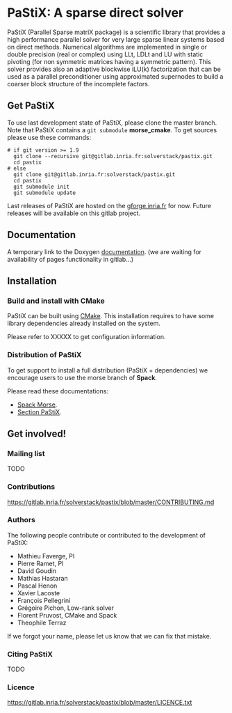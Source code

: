 PaStiX: A sparse direct solver
==============================

PaStiX (Parallel Sparse matriX package) is a scientific library that provides a
high performance parallel solver for very large sparse linear systems based on 
direct methods.  Numerical algorithms are implemented in single or double 
precision (real or complex) using LLt, LDLt and LU with static pivoting (for non 
symmetric matrices having a symmetric pattern).  This solver provides also an
adaptive blockwise iLU(k) factorization that can be used as a parallel
preconditioner using approximated supernodes to build a coarser block structure
of the incomplete factors. 

Get PaStiX
----------

To use last development state of PaStiX, please clone the master
branch. Note that PaStiX contains a `git submodule` **morse_cmake**. 
To get sources please use these commands:

    # if git version >= 1.9
      git clone --recursive git@gitlab.inria.fr:solverstack/pastix.git
      cd pastix
    # else
      git clone git@gitlab.inria.fr:solverstack/pastix.git
      cd pastix
      git submodule init
      git submodule update

Last releases of PaStiX are hosted on the
[gforge.inria.fr](https://gforge.inria.fr/frs/?group_id=2884) for now.
Future releases will be available on this gitlab project.

Documentation
---------------------

A temporary link to the Doxygen [documentation](http://www.labri.fr/perso/ramet/pastix/out/html/index.html). (we are waiting for availability of pages functionality in gitlab...)

Installation
---------------------

### Build and install with CMake

PaStiX can be built using [CMake](https://cmake.org/). This
installation requires to have some library dependencies already
installed on the system.

Please refer to XXXXX
to get configuration information.

### Distribution of PaStiX
To get support to install a full distribution (PaStiX +
dependencies) we encourage users to use the morse branch of
**Spack**.

Please read these documentations:

* [Spack Morse](http://morse.gforge.inria.fr/spack/spack.html).
* [Section PaStiX](http://morse.gforge.inria.fr/spack/spack.html#sec-2-2).

Get involved!
---------------------

### Mailing list

TODO

### Contributions

https://gitlab.inria.fr/solverstack/pastix/blob/master/CONTRIBUTING.md

### Authors

The following people contribute or contributed to the development of PaStiX:
  * Mathieu Faverge, PI
  * Pierre Ramet, PI
  * David Goudin
  * Mathias Hastaran
  * Pascal Henon
  * Xavier Lacoste
  * François Pellegrini
  * Grégoire Pichon, Low-rank solver
  * Florent Pruvost, CMake and Spack
  * Theophile Terraz

If we forgot your name, please let us know that we can fix that mistake.

### Citing PaStiX

TODO

### Licence

https://gitlab.inria.fr/solverstack/pastix/blob/master/LICENCE.txt
